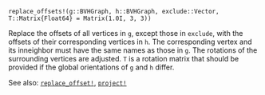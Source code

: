 ```
replace_offsets!(g::BVHGraph, h::BVHGraph, exclude::Vector, T::Matrix{Float64} = Matrix(1.0I, 3, 3))
```

Replace the offsets of all vertices in `g`, except those in `exclude`, with the offsets of  their corresponding vertices in `h`. The corresponding vertex and its inneighbor must have the same names as those in `g`.  The rotations of the surrounding vertices are adjusted.  `T` is a rotation matrix that should be provided if the global orientations of `g` and `h` differ.

See also: [`replace_offset!`](@ref), [`project!`](@ref)

